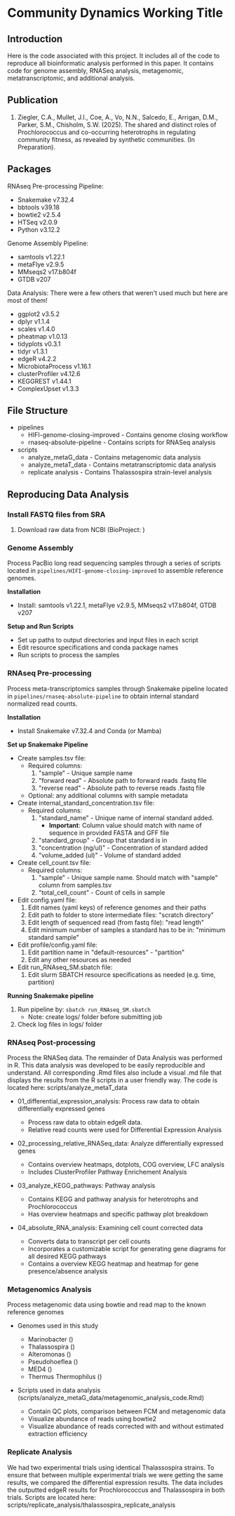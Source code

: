# Community Dynamics Working Title

## Introduction
Here is the code associated with this project. It includes all of the code to reproduce all bioinformatic analysis performed in this paper. It contains code for genome assembly, RNASeq analysis, metagenomic, metatranscriptomic, and additional analysis.

## Publication
1. Ziegler, C.A., Mullet, J.I., Coe, A., Vo, N.N., Salcedo, E., Arrigan, D.M., Parker, S.M., Chisholm, S.W. (2025). The shared and distinct roles of Prochlorococcus and co-occurring heterotrophs in regulating community fitness, as revealed by synthetic communities. (In Preparation).

## Packages 
RNAseq Pre-processing Pipeline: 
   - Snakemake v7.32.4  
   - bbtools v39.18
   - bowtie2 v2.5.4
   - HTSeq v2.0.9
   - Python v3.12.2

Genome Assembly Pipeline: 
  - samtools v1.22.1
  - metaFlye v2.9.5
  - MMseqs2 v17.b804f
  - GTDB v207

Data Analysis: There were a few others that weren't used much but here are most of them!
   - ggplot2 v3.5.2
   - dplyr v1.1.4
   - scales v1.4.0
   - pheatmap v1.0.13
   - tidyplots v0.3.1
   - tidyr v1.3.1
   - edgeR v4.2.2
   - MicrobiotaProcess v1.16.1
   - clusterProfiler v4.12.6
   - KEGGREST v1.44.1
   - ComplexUpset v1.3.3

## File Structure
   - pipelines
      - HIFI-genome-closing-improved - Contains genome closing workflow
      - rnaseq-absolute-pipeline - Contains scripts for RNASeq analysis
   - scripts
      - analyze_metaG_data - Contains metagenomic data analysis
      - analyze_metaT_data - Contains metatranscriptomic data analysis
      - replicate analysis - Contains Thalassospira strain-level analysis

## Reproducing Data Analysis
### Install FASTQ files from SRA 
1. Download raw data from NCBI (BioProject: )

### Genome Assembly  
Process PacBio long read sequencing samples through a series of scripts located in `pipelines/HIFI-genome-closing-improved` to assemble reference genomes.  

**Installation**  
  - Install: samtools v1.22.1, metaFlye v2.9.5, MMseqs2 v17.b804f, GTDB v207

**Setup and Run Scripts**
  - Set up paths to output directories and input files in each script
  - Edit resource specifications and conda package names 
  - Run scripts to process the samples


### RNAseq Pre-processing
Process meta-transcriptomics samples through Snakemake pipeline located in `pipelines/rnaseq-absolute-pipeline` to obtain internal standard normalized read counts.  

**Installation**  
  - Install Snakemake v7.32.4 and Conda (or Mamba)

**Set up Snakemake Pipeline**  
  - Create samples.tsv file: 
    - Required columns: 
      1. "sample" - Unique sample name 
      2. "forward read" - Absolute path to forward reads .fastq file 
      3. "reverse read" - Absolute path to reverse reads .fastq file
    - Optional: any additional columns with sample metadata 
  - Create internal_standard_concentration.tsv file:
    - Required columns: 
      1. "standard_name" - Unique name of internal standard added. 
          - **Important**: Column value should match with name of sequence in provided FASTA and GFF file
      2. "standard_group" - Group that standard is in 
      3. "concentration (ng/ul)" - Concentration of standard added 
      4. "volume_added (ul)" - Volume of standard added 
  - Create cell_count.tsv file:
    - Required columns: 
      1. "sample" - Unique sample name. Should match with "sample" column from samples.tsv	
      2. "total_cell_count" - Count of cells in sample 
  - Edit config.yaml file:
    1. Edit names (yaml keys) of reference genomes and their paths
    2. Edit path to folder to store intermediate files: "scratch directory"
    3. Edit length of sequenced read (from fastq file): "read length"
    4. Edit minimum number of samples a standard has to be in: "minimum standard sample"
  - Edit profile/config.yaml file:
    1. Edit partition name in "default-resources" - "partition"
    2. Edit any other resources as needed 
  - Edit run_RNAseq_SM.sbatch file: 
    1. Edit slurm SBATCH resource specifications as needed (e.g. time, partition)

**Running Snakemake pipeline**  
  1. Run pipeline by: `sbatch run_RNAseq_SM.sbatch`
      - Note: create logs/ folder before submitting job 
  2. Check log files in logs/ folder 

### RNAseq Post-processing
Process the RNASeq data. The remainder of Data Analysis was performed in R.
This data analysis was developed to be easily reproducible and understand.
All corresponding .Rmd files also include a visual .md file that displays the results from the R scripts in a user friendly way.
The code is located here: scripts/analyze_metaT_data

   - 01_differential_expression_analysis: Process raw data to obtain differentially expressed genes
      - Process raw data to obtain edgeR data.
      - Relative read counts were used for Differential Expression Analysis
        
   - 02_processing_relative_RNASeq_data: Analyze differentially expressed genes
      - Contains overview heatmaps, dotplots, COG overview, LFC analysis
      - Includes ClusterProfiler Pathway Enrichement Analysis
        
   - 03_analyze_KEGG_pathways: Pathway analysis
      - Contains KEGG and pathway analysis for heterotrophs and Prochlorococcus
      - Has overview heatmaps and specific pathway plot breakdown
        
  - 04_absolute_RNA_analysis: Examining cell count corrected data
     - Converts data to transcript per cell counts
     - Incorporates a customizable script for generating gene diagrams for all desired KEGG pathways
     - Contains a overview KEGG heatmap and heatmap for gene presence/absence analysis
       
### Metagenomics Analysis   
Process metagenomic data using bowtie and read map to the known reference genomes  
  - Genomes used in this study
    - Marinobacter ()
    - Thalassospira ()
    - Alteromonas ()
    - Pseudohoeflea ()
    - MED4 () 
    - Thermus Thermophilus ()
      
  - Scripts used in data analysis (scripts/analyze_metaG_data/metagenomic_analysis_code.Rmd)
    - Contain QC plots, comparison between FCM and metagenomic data
    - Visualize abundance of reads using bowtie2
    - Visualize abundance of reads corrected with and without estimated extraction efficiency

### Replicate Analysis   
We had two experimental trials using identical Thalassospira strains. 
To ensure that between multiple experimental trials we were getting the same results, we compared the differential expression results.
The data includes the outputted edgeR results for Prochlorococcus and Thalassospira in both trials.
Scripts are located here: scripts/replicate_analysis/thalassospira_replicate_analysis
